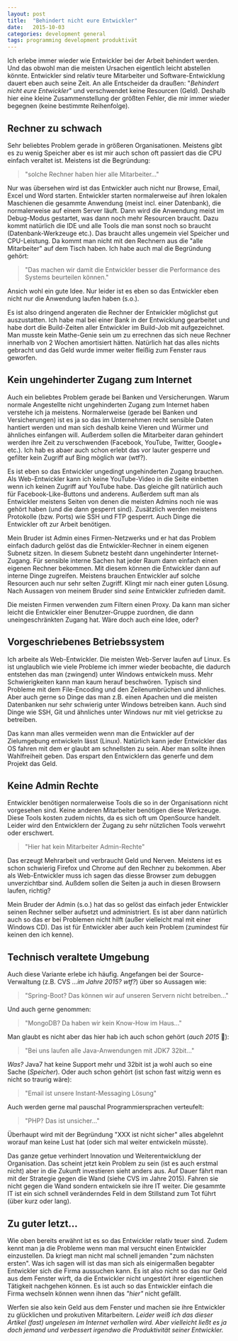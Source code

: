 ```yaml
---
layout: post
title:  "Behindert nicht eure Entwickler"
date:   2015-10-03
categories: development general
tags: programming development produktivät
---
```

Ich erlebe immer wieder wie Entwickler bei der Arbeit behindert werden. Und das obwohl man die meisten Ursachen eigentlich leicht abstellen könnte. Entwickler sind relativ teure Mitarbeiter und Software-Entwicklung dauert eben auch seine Zeit. An alle Entscheider da draußen: "*Behindert nicht eure Entwickler*" und verschwendet keine Resourcen (Geld). Deshalb hier eine kleine Zusammenstellung der größten Fehler, die mir immer wieder begegnen (keine bestimmte Reihenfolge).

## Rechner zu schwach

Sehr beliebtes Problem gerade in größeren Organisationen. Meistens gibt es zu wenig Speicher aber es ist mir auch schon oft passiert das die CPU einfach veraltet ist. Meistens ist die Begründung:

> "solche Rechner haben hier alle Mitarbeiter..."

Nur was übersehen wird ist das Entwickler auch nicht nur Browse, Email, Excel und Word starten. Entwickler starten normalerweise auf ihren lokalen Maschienen die gesammte Anwendung (meist incl. einer Datenbank), die normalerweise auf einem Server läuft. Dann wird die Anwendung meist im Debug-Modus gestartet, was dann noch mehr Resourcen braucht. Dazu kommt natürlich die IDE und alle Tools die man sonst noch so braucht (Datenbank-Werkzeuge etc.). Das braucht alles ungemein viel Speicher und CPU-Leistung. Da kommt man nicht mit den Rechnern aus die "alle Mitarbeiter" auf dem Tisch haben. Ich habe auch mal die Begründung gehört:

> "Das machen wir damit die Entwickler besser die Performance des Systems beurteilen können."

Ansich wohl ein gute Idee. Nur leider ist es eben so das Entwickler eben nicht nur die Anwendung laufen haben (s.o.).

Es ist also dringend angeraten die Rechner der Entwickler möglichst gut auszustatten. Ich habe mal bei einer Bank in der Entwicklung gearbeitet und habe dort die Build-Zeiten aller Entwickler im Build-Job mit aufgezeichnet. Man musste kein Mathe-Genie sein um zu errechnen das sich neue Rechner innerhalb von 2 Wochen amortisiert hätten. Natürlich hat das alles nichts gebracht und das Geld wurde immer weiter fleißig zum Fenster raus geworfen.

## Kein ungehinderter Zugang zum Internet

Auch ein beliebtes Problem gerade bei Banken und Versicherungen. Warum normale Angestellte nicht ungehinderten Zugang zum Internet haben verstehe ich ja meistens. Normalerweise (gerade bei Banken und Versicherungen) ist es ja so das im Unternehmen recht sensible Daten hantiert werden und man sich deshalb keine Vieren und Würmer und ähnliches einfangen will. Außerdem sollen die Mitarbeiter daran gehindert werden ihre Zeit zu verschwenden (Facebook, YouTube, Twitter, Google+ etc.). Ich hab es abaer auch schon erlebt das vor lauter gesperre und gefilter kein Zugriff auf Bing möglich war (wtf?).

Es ist eben so das Entwickler ungedingt ungehinderten Zugang brauchen. Als Web-Entwickler kann ich keine YouTube-Video in die Seite einbetten wenn ich keinen Zugriff auf YouTube habe. Das gleiche gilt natürlich auch für Facebook-Like-Buttons und anderens. Außerdem suft man als Entwickler meistens Seiten von denen die meisten Admins noch nie was gehört haben (und die dann gesperrt sind). Zusätzlich werden meistens Protokolle (bzw. Ports) wie SSH und FTP gesperrt. Auch Dinge die Entwickler oft zur Arbeit benötigen.

Mein Bruder ist Admin eines Firmen-Netzwerks und er hat das Problem einfach dadurch gelöst das die Entwickler-Rechner in einem eigenen Subnetz sitzen. In diesem Subnetz besteht dann ungehinderter Internet-Zugang. Für sensible interne Sachen hat jeder Raum dann einfach einen eigenen Rechner bekommen. Mit diesem können die Entwickler dann auf interne Dinge zugreifen. Meistens brauchen Entwickler auf solche Resourcen auch nur sehr selten Zugriff. Klingt mir nach einer guten Lösung. Nach Aussagen von meinem Bruder sind *seine* Entwickler zufrieden damit.

Die meisten Firmen verwenden zum Filtern einen Proxy. Da kann man sicher leicht die Entwickler einer Benutzer-Gruppe  zuordnen, die dann uneingeschränkten Zugang hat. Wäre doch auch eine Idee, oder?

## Vorgeschriebenes Betriebssystem

Ich arbeite als Web-Entwickler. Die meisten Web-Server laufen auf Linux. Es ist unglaublich wie viele Probleme ich immer wieder beobachte, die dadurch entstehen das man (zwingend) unter Windows entwickeln muss. Mehr Schwierigkeiten kann man kaum herauf beschwören. Typisch sind Probleme mit dem File-Encoding und den Zeilenumbrüchen und ähnliches. Aber auch gerne so Dinge das man z.B. einen Apachen und die meisten Datenbanken nur sehr schwierig unter Windows betreiben kann. Auch sind Dinge wie SSH, Git und ähnliches unter Windows nur mit viel getrickse zu betreiben.

Das kann man alles vermeiden wenn man die Entwickler auf der Zielumgebung entwickeln lässt (Linux). Natürlich kann jeder Entwickler das OS fahren mit dem er glaubt am schnellsten zu sein. Aber man sollte ihnen Wahlfreiheit geben. Das erspart den Entwicklern das generfe und dem Projekt das Geld.

## Keine Admin Rechte

Entwickler benötigen normalerweise Tools die so in der Organisationn nicht vorgesehen sind. Keine anderen Mitarbeiter benötigen diese Werkzeuge. Diese Tools kosten zudem nichts, da es sich oft um OpenSource handelt. Leider wird den Entwicklern der Zugang zu sehr nützlichen Tools verwehrt oder erschwert.

> "Hier hat kein Mitarbeiter Admin-Rechte"

Das erzeugt Mehrarbeit und verbraucht Geld und Nerven. Meistens ist es schon schwierig Firefox und Chrome auf den Rechner zu bekommen. Aber als Web-Entwickler muss ich sagen das diesse Browser zum debuggen unverzichtbar sind. Außdem sollen die Seiten ja auch in diesen Browsern laufen, richtig?

Mein Bruder der Admin (s.o.) hat das so gelöst das einfach jeder Entwickler seinen Rechner selber aufsetzt und administriert. Es ist aber dann natürlich auch so das er bei Problemen nicht hilft (außer vielleicht mal mit einer Windows CD). Das ist für Entwickler aber auch kein Problem (zumindest für keinen den ich kenne).

## Technisch veraltete Umgebung

Auch diese Variante erlebe ich häufig. Angefangen bei der Source-Verwaltung (z.B. CVS *...im Jahre 2015? wtf?*) über so Aussagen wie:

> "Spring-Boot? Das können wir auf unseren Servern nicht betreiben..."

Und auch gerne genommen:

> "MongoDB? Da haben wir kein Know-How im Haus..."

Man glaubt es nicht aber das hier hab ich auch schon gehört (*auch 2015* :facepunch:):

> "Bei uns laufen alle Java-Anwendungen mit JDK7 32bit..."

*Was?* Java7 hat keine Support mehr und 32bit ist ja wohl auch so eine Sache (*Speicher*). Oder auch schon gehört (ist schon fast witzig wenn es nicht so traurig wäre):

> "Email ist unsere Instant-Messaging Lösung"

Auch werden gerne mal pauschal Programmiersprachen verteufelt:

> "PHP? Das ist unsicher..."

Überhaupt wird mit der Begründung "XXX ist nicht sicher" alles abgelehnt worauf man keine Lust hat (oder sich mal weiter entwickeln müsste).

Das ganze getue verhindert Innovation und Weiterentwicklung der Organisation. Das scheint jetzt kein Problem zu sein (ist es auch erstmal nicht) aber in die Zukunft investieren sieht anders aus. Auf Dauer fährt man mit der Strategie gegen die Wand (siehe CVS im Jahre 2015). Fahren sie nicht gegen die Wand sondern entwickeln sie ihre IT weiter. Die gesammte IT ist ein sich schnell veränderndes Feld in dem Stillstand zum Tot führt (über kurz oder lang).

## Zu guter letzt...

Wie oben bereits erwähnt ist es so das Entwickler relativ teuer sind. Zudem kennt man ja die Probleme wenn man mal versucht einen Entwickler einzustellen. Da kriegt man nicht mal schnell jemanden "zum nächsten ersten". Was ich sagen will ist das man sich als einigermaßen begabter Entwickler sich die Firma aussuchen kann. Es ist also nicht so das nur Geld aus dem Fenster wirft, da die Entwickler nicht ungestört ihrer eigentlichen Tätigkeit nachgehen können. Es ist auch so das Entwickler einfach die Firma wechseln können wenn ihnen das *"hier"* nicht gefällt.

Werfen sie also kein Geld aus dem Fenster und machen sie ihre Entwickler zu glücklichen und prokutiven Mitarbeitern.
*Leider weiß ich das dieser Artikel (fast) ungelesen im Internet verhallen wird. Aber vielleicht ließt es ja doch jemand und verbessert irgendwo die Produktivität seiner Entwickler.*
